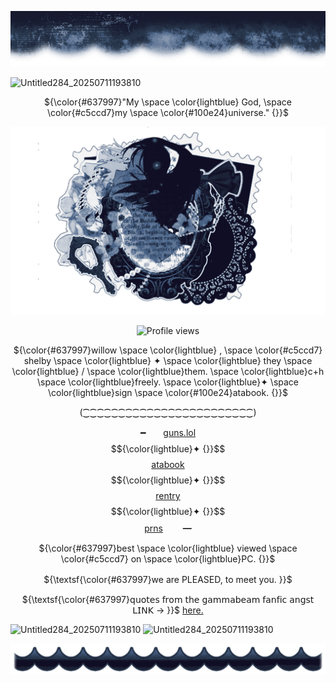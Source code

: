![madebyme](image-f541-gradientmap.pro.png)

<img width="73" height="56" alt="Untitled284_20250711193810" src="https://github.com/user-attachments/assets/072bb0a0-910c-44ef-a0b6-049d408f8f08" />

<p align=center

${\color{#637997}"My \space \color{lightblue} God, \space \color{#c5ccd7}my \space \color{#100e24}universe." {}}$

<p align=center

![byme](image-6c0a-gradientmap.pro.png)

<p align=center

![Profile views](https://komarev.com/ghpvc/?username=yourusername&label=_+++Love.+++_&color=50698b&style=flat-square)  

<p align=center

${\color{#637997}willow \space \color{lightblue} , \space \color{#c5ccd7} shelby \space \color{lightblue} ✦ \space \color{lightblue} they \space \color{lightblue} / \space \color{lightblue}them. \space \color{lightblue}c+h \space \color{lightblue}freely. \space \color{lightblue}✦ \space \color{lightblue}sign \space \color{#100e24}atabook. {}}$

<p align=center

(⁐⁐⁐⁐⁐⁐⁐⁐⁐⁐⁐⁐⁐⁐⁐⁐⁐⁐⁐⁐⁐⁐⁐⁐)

<p align=center

━　　[guns.lol](https://guns.lol/fatalstrike) $${\color{lightblue}✦ {}}$$ [atabook](https://fallenking.atabook.org/) $${\color{lightblue}✦ {}}$$     [rentry](https://rentry.co/warmface)  $${\color{lightblue}✦ {}}$$ [prns](https://pronouns.cc/destinedbyfate)　　 ━

<p align=center

${\color{#637997}best \space \color{lightblue} viewed \space \color{#c5ccd7} on \space \color{lightblue}PC. {}}$

<p align=center

  ${\textsf{\color{#637997}we are PLEASED, to meet you. }}$
　     　　　
<p align=center

${\textsf{\color{#637997}𝗊𝗎𝗈𝗍𝖾𝗌 𝖿𝗋𝗈𝗆 𝗍𝗁𝖾 𝗀𝖺𝗆𝗆𝖺𝖻𝖾𝖺𝗆 𝖿𝖺𝗇𝖿𝗂𝖼 𝖺𝗇𝗀𝗌𝗍 𝖫𝖨𝖭𝖪 -> }}$ [here.](https://archiveofourown.org/works/69474491?view_adult=true)

<img width="73" height="56" alt="Untitled284_20250711193810" src="https://github.com/user-attachments/assets/072bb0a0-910c-44ef-a0b6-049d408f8f08" />  

<img width="73" height="56" alt="Untitled284_20250711193810" src="https://github.com/user-attachments/assets/072bb0a0-910c-44ef-a0b6-049d408f8f08" />

<p align=center

![lol](image-657d-gradientmap.pro.png)



